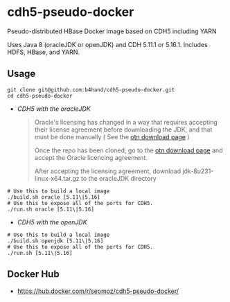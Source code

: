 # cdh5-pseudo-docker
Pseudo-distributed HBase Docker image based on CDH5 including YARN

Uses Java 8 (oracleJDK or openJDK) and CDH 5.11.1 or 5.16.1. Includes HDFS, HBase, and YARN.

## Usage


```
git clone git@github.com:b4hand/cdh5-pseudo-docker.git
cd cdh5-pseudo-docker
```

- _*CDH5 with the oracleJDK*_

  >Oracle's licensing has changed in a way that requires accepting their license
agreement before downloading the JDK, and that must be done manually ( See the [otn download page](https://www.oracle.com/technetwork/java/javase/downloads/jdk8-downloads-2133151.html) )
  > 
  > Once the repo has been cloned, go to the [otn download page](https://www.oracle.com/technetwork/java/javase/downloads/jdk8-downloads-2133151.html) and accept the Oracle licencing agreement. 
  > 
  > After accepting the licensing agreement,  download jdk-8u231-linux-x64.tar.gz to the oracleJDK directory

```
# Use this to build a local image 
./build.sh oracle [5.11\|5.16]
# Use this to expose all of the ports for CDH5.
./run.sh oracle [5.11\|5.16]
```

- _*CDH5 with the openJDK*_

```
# Use this to build a local image 
./build.sh openjdk [5.11\|5.16]
# Use this to expose all of the ports for CDH5.
./run.sh [5.11\|5.16]
```

## Docker Hub
* https://hub.docker.com/r/seomoz/cdh5-pseudo-docker/
